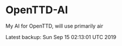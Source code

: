 # OpenTTD-AI
My AI for OpenTTD, will use primarily air

Latest backup: Sun Sep 15 02:13:01 UTC 2019
